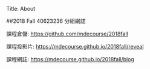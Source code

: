 Title: About

##2018 Fall 40623236 分組網誌

課程倉儲: <a href="https://github.com/mdecourse/2018fall">https://github.com/mdecourse/2018fall</a>

課程投影片: <a href="https://mdecourse.github.io/2018fall/reveal">https://mdecourse.github.io/2018fall/reveal</a>

課程網誌: <a href="https://mdecourse.github.io/2018fall/blog">https://mdecourse.github.io/2018fall/blog</a>








